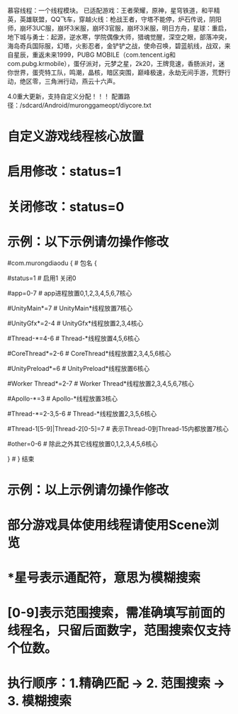 慕容线程：一个线程模块。
已适配游戏：王者荣耀，原神，星穹铁道，和平精英，英雄联盟，QQ飞车，穿越火线：枪战王者，守塔不能停，炉石传说，阴阳师，崩坏3UC服，崩坏3米服，崩坏3官服，崩坏3米服，明日方舟，星球：重启，地下城与勇士：起源，逆水寒，学院偶像大师，猎魂觉醒，深空之眼，部落冲突，海岛奇兵国际服，幻塔，火影忍者，金铲铲之战，使命召唤，碧蓝航线，战双，来自星辰，重返未来1999，PUBG MOBILE（com.tencent.ig和com.pubg.krmobile），蛋仔派对，元梦之星，2k20，王牌竞速，香肠派对，迷你世界，蛋壳特工队，鸣潮，晶核，暗区突围，巅峰极速，永劫无间手游，荒野行动，绝区零，三角洲行动，燕云十六声。


4.0重大更新，支持自定义分配！！！
配置路径：/sdcard/Android/muronggameopt/diycore.txt

# 自定义游戏线程核心放置
# 启用修改：status=1
# 关闭修改：status=0
# 示例：以下示例请勿操作修改
#com.murongdiaodu {   # 包名 {


#status=1             # 启用1 关闭0


#app=0-7              # app进程放置0,1,2,3,4,5,6,7核心


#UnityMain*=7          # UnityMain*线程放置7核心


#UnityGfx*=2-4         # UnityGfx*线程放置2,3,4核心


#Thread-*=4-6          # Thread-*线程放置4,5,6核心


#CoreThread*=2-6       # CoreThread*线程放置2,3,4,5,6核心


#UnityPreload*=6       # UnityPreload*线程放置6核心


#Worker Thread*=2-7    # Worker Thread*线程放置2,3,4,5,6,7核心


#Apollo-*=3            # Apollo-*线程放置3核心


#Thread-*=2-3,5-6          # Thread-*线程放置2,3,5,6核心


#Thread-1[5-9]|Thread-2[0-5]=7      # 表示Thread-0到Thread-15内都放置7核心


#other=0-6            # 除此之外其它线程放置0,1,2,3,4,5,6核心


}                    # }  结束


# 示例：以上示例请勿操作修改
# 部分游戏具体使用线程请使用Scene浏览

# *星号表示通配符，意思为模糊搜索
# [0-9]表示范围搜索，需准确填写前面的线程名，只留后面数字，范围搜索仅支持个位数。

# 执行顺序：1.精确匹配 → 2. 范围搜索 → 3. 模糊搜索

